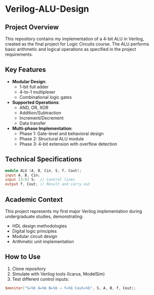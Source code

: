 # Verilog-ALU-Design

## Project Overview
This repository contains my implementation of a 4-bit ALU in Verilog, created as the final project for Logic Circuits course. The ALU performs basic arithmetic and logical operations as specified in the project requirements.

## Key Features
- **Modular Design**:
  - 1-bit full adder
  - 4-to-1 multiplexer
  - Combinational logic gates
- **Supported Operations**:
  - AND, OR, XOR
  - Addition/Subtraction
  - Increment/Decrement
  - Data transfer
- **Multi-phase Implementation**:
  - Phase 1: Gate-level and behavioral design
  - Phase 2: Structural ALU module
  - Phase 3: 4-bit extension with overflow detection

## Technical Specifications
```verilog
module ALU (A, B, Cin, S, f, Cout);
input A, B, Cin;
input [3:0] S;  // Control lines
output f, Cout; // Result and carry out
```

## Academic Context
This project represents my first major Verilog implementation during undergraduate studies, demonstrating:
- HDL design methodologies
- Digital logic principles
- Modular circuit design
- Arithmetic unit implementation

## How to Use
1. Clone repository
2. Simulate with Verilog tools (Icarus, ModelSim)
3. Test different control inputs:
```verilog
$monitor("S=%b A=%b B=%b → f=%b Cout=%b", S, A, B, f, Cout);
```

